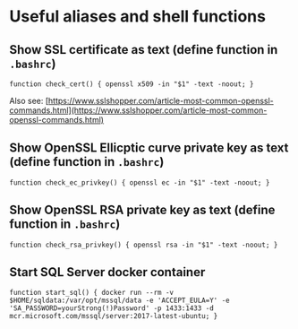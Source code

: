 # Useful aliases and shell functions

## Show SSL certificate as text (define function in `.bashrc`)

`function check_cert() { openssl x509 -in "$1" -text -noout; }`

Also see: [https://www.sslshopper.com/article-most-common-openssl-commands.html](https://www.sslshopper.com/article-most-common-openssl-commands.html)

## Show OpenSSL Ellicptic curve private key as text (define function in `.bashrc`)

`function check_ec_privkey() { openssl ec -in "$1" -text -noout; }`

## Show OpenSSL RSA private key as text (define function in `.bashrc`)

`function check_rsa_privkey() { openssl rsa -in "$1" -text -noout; }`

## Start SQL Server docker container
`function start_sql() { docker run --rm -v $HOME/sqldata:/var/opt/mssql/data -e 'ACCEPT_EULA=Y' -e 'SA_PASSWORD=yourStrong(!)Password' -p 1433:1433 -d mcr.microsoft.com/mssql/server:2017-latest-ubuntu; }`
